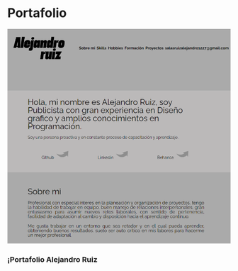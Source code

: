 # Portafolio

<p align="center" >
     <img width="600" heigth="600" src="assets/fondodePortafolio.png">
</p>


### ¡Portafolio Alejandro Ruiz


